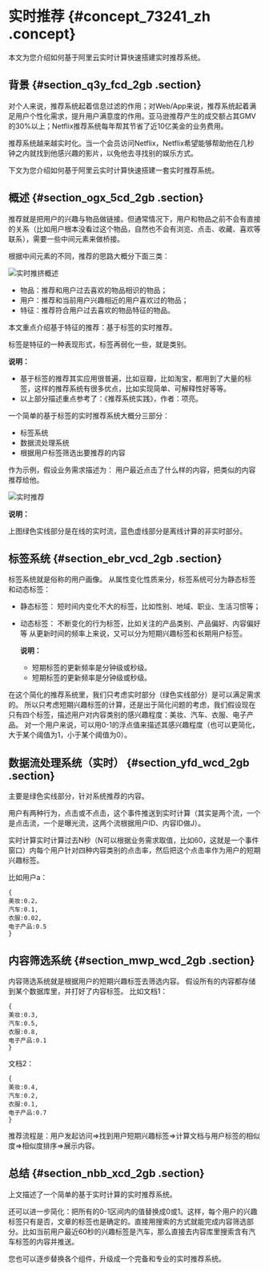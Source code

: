 # 实时推荐 {#concept_73241_zh .concept}

本文为您介绍如何基于阿里云实时计算快速搭建实时推荐系统。

## 背景 {#section_q3y_fcd_2gb .section}

对个人来说，推荐系统起着信息过滤的作用；对Web/App来说，推荐系统起着满足用户个性化需求，提升用户满意度的作用。亚马逊推荐产生的成交额占其GMV的30%以上；Netflix推荐系统每年帮其节省了近10亿美金的业务费用。

推荐系统越来越实时化。当一个会员访问Netflix，Netflix希望能够帮助他在几秒钟之内就找到他感兴趣的影片，以免他去寻找别的娱乐方式。

下文为您介绍如何基于阿里云实时计算快速搭建一套实时推荐系统。

## 概述 {#section_ogx_5cd_2gb .section}

推荐就是把用户的兴趣与物品做链接。但通常情况下，用户和物品之前不会有直接的关系（比如用户根本没看过这个物品，自然也不会有浏览、点击、收藏、喜欢等联系），需要一些中间元素来做桥接。

根据中间元素的不同，推荐的思路大概分下面三类：

![实时推挤概述](http://static-aliyun-doc.oss-cn-hangzhou.aliyuncs.com/assets/img/41081/154824682434532_zh-CN.png)

-   物品：推荐和用户过去喜欢的物品相识的物品；
-   用户：推荐和当前用户兴趣相近的用户喜欢过的物品；
-   特征：推荐符合用户过去喜欢的物品特征的物品。

本文重点介绍基于特征的推荐：基于标签的实时推荐。

标签是特征的一种表现形式，标签再弱化一些，就是类别。

**说明：** 

-   基于标签的推荐其实应用很普遍，比如豆瓣，比如淘宝，都用到了大量的标签，这样的推荐系统有很多优点，比如实现简单、可解释性好等等。
-   以上部分描述重点参考了：《推荐系统实践》，作者：项亮。

一个简单的基于标签的实时推荐系统大概分三部分：

-   标签系统
-   数据流处理系统
-   根据用户标签筛选出要推荐的内容

作为示例，假设业务需求描述为： 用户最近点击了什么样的内容，把类似的内容推荐给他。

![实时推荐](http://static-aliyun-doc.oss-cn-hangzhou.aliyuncs.com/assets/img/41081/154824682434533_zh-CN.png)

**说明：** 

上图绿色实线部分是在线的实时流，蓝色虚线部分是离线计算的非实时部分。

## 标签系统 {#section_ebr_vcd_2gb .section}

标签系统就是俗称的用户画像。 从属性变化性质来分，标签系统可分为静态标签和动态标签：

-   静态标签： 短时间内变化不大的标签，比如性别、地域、职业、生活习惯等；
-   动态标签： 不断变化的行为标签，比如关注的产品类别、产品偏好、内容偏好等 从更新时间的频率上来说，又可以分为短期兴趣标签和长期用户标签。

    **说明：** 

    -   短期标签的更新频率是分钟级或秒级。
    -   短期标签的更新频率是分钟级或秒级。

在这个简化的推荐系统里，我们只考虑实时部分（绿色实线部分）是可以满足需求的。 所以只考虑短期兴趣标签的计算，还是出于简化问题的考虑，我们假设现在只有四个标签，描述用户对内容类别的感兴趣程度：美妆、汽车、衣服、电子产品。 对一个用户来说，可以用0-1的浮点值来描述其感兴趣程度（也可以更简化，大于某个阈值为1，小于某个阈值为0）。

## 数据流处理系统（实时） {#section_yfd_wcd_2gb .section}

主要是绿色实线部分，针对系统推荐的内容。

用户有两种行为，点击或不点击，这个事件推送到实时计算（其实是两个流，一个是点击流，一个是曝光流，这两个流根据用户ID、内容ID做J）。

实时计算实时计算过去N秒（N可以根据业务需求取值，比如60，这就是一个事件窗口）内每个用户针对四种内容类别的点击率，然后把这个点击率作为用户的短期兴趣标签。

比如用户a：

```language-json
{
美妆:0.2，
汽车:0.1,
衣服:0.02,
电子产品:0.5
}

```

## 内容筛选系统 {#section_mwp_wcd_2gb .section}

内容筛选系统就是根据用户的短期兴趣标签去筛选内容。 假设所有的内容都存储到某个数据库里，并打好了内容标签。 比如文档1：

```language-json
{
美妆:0.3,
汽车:0.5,
衣服:0.8,
电子产品:0.1
}

```

文档2：

```language-json
{
美妆:0.4,
汽车:0.2,
衣服:0.1,
电子产品:0.7
}

```

推荐流程是：用户发起访问⇒找到用户短期兴趣标签⇒计算文档与用户标签的相似度⇒相似度排序⇒展示内容。

## 总结 {#section_nbb_xcd_2gb .section}

上文描述了一个简单的基于实时计算的实时推荐系统。

还可以进一步简化：把所有的0-1区间内的值替换成0或1。这样，每个用户的兴趣标签只有是否，文章的标签也是确定的。直接用搜索的方式就能完成内容筛选部分。比如当前用户最近60秒的兴趣标签是汽车，那么直接去内容库里搜索含有汽车标签的内容并推送。

您也可以逐步替换各个组件，升级成一个完备和专业的实时推荐系统。

